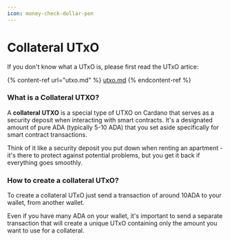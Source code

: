 ```yaml
---
icon: money-check-dollar-pen
---
```


# Collateral UTxO

If you don't know what a UTxO is, please first read the UTxO artice:&#x20;

{% content-ref url="utxo.md" %}
[utxo.md](utxo.md)
{% endcontent-ref %}

### What is a Collateral UTXO?

A **collateral UTXO** is a special type of UTXO on Cardano that serves as a security deposit when interacting with smart contracts. It's a designated amount of pure ADA (typically 5-10 ADA) that you set aside specifically for smart contract transactions.

Think of it like a security deposit you put down when renting an apartment - it's there to protect against potential problems, but you get it back if everything goes smoothly.

### How to create a collateral UTxO?

To create a collateral UTxO just send a transaction of around 10ADA to your wallet, from another wallet.&#x20;

Even if you have many ADA on your wallet, it's important to send a separate transaction that will create a unique UTxO containing only the amount you want to use for a collateral. &#x20;
